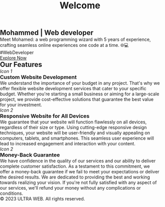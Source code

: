 <html lang="en">
<head>
    <meta charset="UTF-8">
    <meta name="viewport" content="width=device-width, initial-scale=1.0">
    <title>Landing Page</title>
</head>
  <style>
    /* Reset some default styles for better consistency */
body, h1, h2, h3, p, ul, li {
    margin: 0;
    padding: 0;
}

body {
    font-family: Arial, sans-serif;
}

header {
    background-color: #333;
    color: #fff;
    text-align: center;
    padding: 20px;
}

.hero {
    background-image: url('hero-image.jpg'); /* Replace with your hero image */
    background-size: cover;
    height: 400px;
    display: flex;
    align-items: center;
    justify-content: center;
}

.hero-content {
    text-align: center;
}

h2 {
    font-size: 36px;
    margin-bottom: 20px;
}

p {
    font-size: 18px;
    margin-bottom: 20px;
}

.btn {
    display: inline-block;
    padding: 12px 24px;
    background-color: #007bff;
    color: #fff;
    text-decoration: none;
    border-radius: 5px;
}

.features {
    padding: 40px;
}

.features h2 {
    font-size: 30px;
    margin-bottom: 20px;
}

.feature {
    display: flex;
    flex-direction: column;
    align-items: center;
    margin-bottom: 30px;
}

.icon {
    font-size: 40px;
    margin-bottom: 10px;
}

footer {
    background-color: #333;
    color: #fff;
    text-align: center;
    padding: 10px;
}

/* Add responsive styles as needed */

  </style>
    <header>
        <h1>Welcome</h1>
    </header>
    <section class="hero">
        <div class="hero-content">
            <h2>Mohammed | Web developer </h2>
            <p>Meet Mohamed: a web programming wizard with 5 years of experience, crafting seamless online experiences one code at a time. 🌐💻 #WebDeveloper</p>
            <a href="front-end/fg3.HTML" class="btn">Explore Now</a>
        </div>
    </section>
    <section class="features">
        <h2>Our Features</h2>
        <div class="feature">
            <i class="icon">Icon 1</i>
            <h3>Custom Website Development</h3>
            <p>We understand the importance of your budget in any project. That's why we offer flexible website development services that cater to your specific budget. Whether you're starting a small business or aiming for a large-scale project, we provide cost-effective solutions that guarantee the best value for your investment.</p>
        </div>
        <div class="feature">
            <i class="icon">Icon 2</i>
            <h3>Responsive Website for All Devices</h3>
            <p>We guarantee that your website will function flawlessly on all devices, regardless of their size or type. Using cutting-edge responsive design techniques, your website will be user-friendly and visually appealing on computers, tablets, and smartphones. This seamless user experience will lead to increased engagement and interaction with your content.</p>
        </div>
        <div class="feature">
            <i class="icon">Icon 2</i>
            <h3>Money-Back Guarantee</h3>
            <p>We have confidence in the quality of our services and our ability to deliver complete customer satisfaction. As a testament to this commitment, we offer a money-back guarantee if we fail to meet your expectations or deliver the desired results. We are dedicated to providing the best and working towards realizing your vision. If you're not fully satisfied with any aspect of our services, we'll refund your money without any complications or conditions.</p>
        </div>
        <!-- Add more features here -->
    </section>
    <footer>
        <p>&copy; 2023 ULTRA WEB. All rights reserved.</p>
    </footer>
</html>

